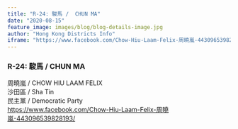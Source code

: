 ```yaml
---
title: "R-24: 駿馬 /  CHUN MA"
date: "2020-08-15"
feature_image: images/blog/blog-details-image.jpg
author: "Hong Kong Districts Info"
iframe: "https://www.facebook.com/Chow-Hiu-Laam-Felix-周曉嵐-443096539828193/"
---
```


### R-24: 駿馬 /  CHUN MA  
周曉嵐 /  CHOW HIU LAAM FELIX  
沙田區 / Sha Tin  
民主黨 /  Democratic Party  
https://www.facebook.com/Chow-Hiu-Laam-Felix-周曉嵐-443096539828193/
